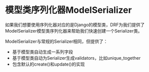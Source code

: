 # 模型类序列化器ModelSerializer
如果我们想要使用序列化器对应的是Django的模型类，DRF为我们提供了ModelSerializer模型类序列化器来帮助我们快速创建一个Serializer类。

ModelSerializer与常规的Serializer相同，但提供了：

  - 基于模型类自动生成一系列字段
  - 基于模型类自动为Serializer生成validators，比如unique_together
  - 包含默认的create()和update()的实现


